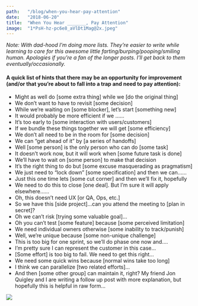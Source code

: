 ```yaml
---
path:	"/blog/when-you-hear-pay-attention"
date:	"2018-06-20"
title:	"When You Hear _______, Pay Attention"
image:	"1*PsH-hz-pc6e8_aVlDt1Mag@2x.jpeg"
---
```


*Note: With dad-hood I’m doing more lists. They’re easier to write while learning to care for this awesome little farting/burping/pooping/smiling human. Apologies if you’re a fan of the longer posts. I’ll get back to them eventually/occasionally.*

#### A quick list of hints that there may be an opportunity for improvement (and/or that you’re about to fall into a trap and need to pay attention):

* Might as well do [some extra thing] while we [do the original thing]
* We don’t want to have to revisit [some decision]
* While we’re waiting on [some blocker], let’s start [something new]
* It would probably be more efficient if we ……
* It’s too early to [some interaction with users/customers]
* If we bundle these things together we will get [some efficiency]
* We don’t all need to be in the room for [some decision]
* We can “get ahead of it” by [a series of handoffs]
* Well [some person] is the only person who can do [some task]
* It doesn’t work now, but it will work when [some future task is done]
* We’ll have to wait on [some person] to make that decision
* It’s the right thing to do but [some excuse masquerading as pragmatism]
* We just need to “lock down” [some specification] and then we can……
* Just this one time lets [some cut corner] and then we’ll fix it, hopefully
* We need to do this to close [one deal]. But I’m sure it will apply elsewhere……
* Oh, this doesn’t need UX [or QA, Ops, etc.]
* So we have this [side project]…can you attend the meeting to [plan in secret]?
* Oh we can’t risk [trying some valuable goal]…
* Oh you can’t test [some feature] because [some perceived limitation]
* We need individual owners otherwise [some inability to track/punish]
* Well, we’re unique because [some non-unique challenge]
* This is too big for one sprint, so we’ll do phase one now and….
* I’m pretty sure I can represent the customer in this case…
* [Some effort] is too big to fail. We need to get this right…
* We need some quick wins because [normal wins take too long]
* I think we can parallelize [two related efforts]…
* And then [some other group] can maintain it, right?
My friend Jon Quigley and I are writing a follow up post with more explanation, but hopefully this is helpful in raw form…

![](/images/1*PsH-hz-pc6e8_aVlDt1Mag@2x.jpeg)